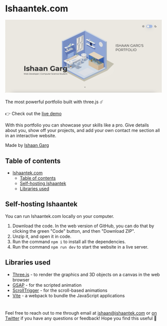 # Ishaantek.com

![Preview](preview.jpg)
<br>
<br>
The most powerful portfolio built with three.js ☄️

👉 Check out the [live demo](https://www.ishaantek.com/)

With this portfolio you can showcase your skills like a pro. Give details about you, show off your projects, and add your own contact me section all in an interactive website.

Made by [Ishaan Garg](https://twitter.com/ishaantek)

[comment]: <> (Product Hunt)

## Table of contents
- [Ishaantek.com](#Ishaantek.com)
  - [Table of contents](#table-of-contents)
  - [Self-hosting Ishaantek](#self-hosting-Ishaantek)
  - [Libraries used](#libraries-used)

## Self-hosting Ishaantek
You can run Ishaantek.com locally on your computer.

1. Download the code. In the web version of GitHub, you can do that by clicking the green "Code" button, and then "Download ZIP".
2. Unzip it, and open it in code.
3. Run the command `npm i` to install all the dependencies.
4. Run the command `npm run dev` to start the website in a live server.

## Libraries used

- [Three.js](https://threejs.org/) - to render the graphics and 3D objects on a canvas in the web browser
- [GSAP](https://greensock.com/gsap/) - for the scripted animation
- [ScrollTrigger](https://greensock.com/docs/v3/Plugins/ScrollTrigger) - for the scroll-based animations
- [Vite](https://vitejs.dev/) - a webpack to bundle the JavaScript applications
#

Feel free to reach out to me through email at ishaan@ishaantek.com or [on Twitter](https://twitter.com/ishaantek) if you have any questions or feedback! Hope you find this useful 💙
